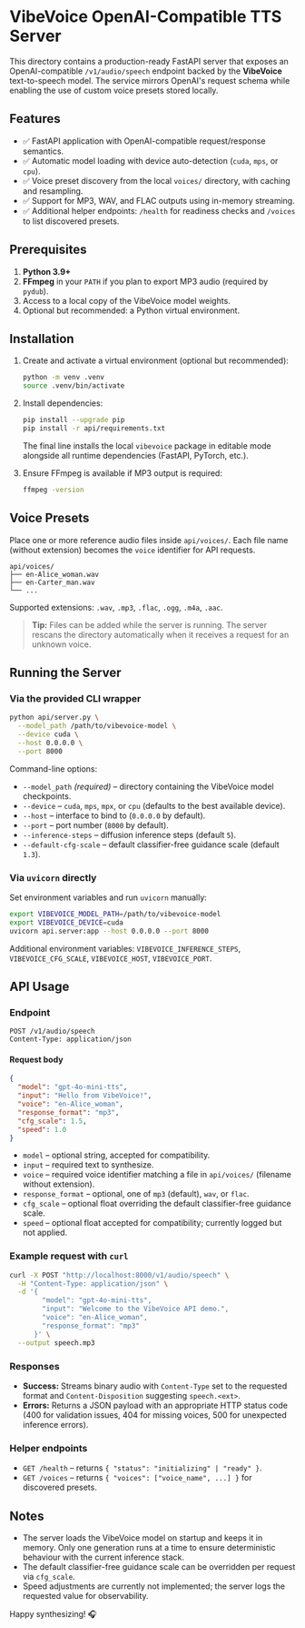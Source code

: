 # VibeVoice OpenAI-Compatible TTS Server

This directory contains a production-ready FastAPI server that exposes an OpenAI-compatible `/v1/audio/speech` endpoint backed by the **VibeVoice** text-to-speech model. The service mirrors OpenAI's request schema while enabling the use of custom voice presets stored locally.

## Features

- ✅ FastAPI application with OpenAI-compatible request/response semantics.
- ✅ Automatic model loading with device auto-detection (`cuda`, `mps`, or `cpu`).
- ✅ Voice preset discovery from the local `voices/` directory, with caching and resampling.
- ✅ Support for MP3, WAV, and FLAC outputs using in-memory streaming.
- ✅ Additional helper endpoints: `/health` for readiness checks and `/voices` to list discovered presets.

## Prerequisites

1. **Python 3.9+**
2. **FFmpeg** in your `PATH` if you plan to export MP3 audio (required by `pydub`).
3. Access to a local copy of the VibeVoice model weights.
4. Optional but recommended: a Python virtual environment.

## Installation

1. Create and activate a virtual environment (optional but recommended):

   ```bash
   python -m venv .venv
   source .venv/bin/activate
   ```

2. Install dependencies:

   ```bash
   pip install --upgrade pip
   pip install -r api/requirements.txt
   ```

   The final line installs the local `vibevoice` package in editable mode alongside all runtime dependencies (FastAPI, PyTorch, etc.).

3. Ensure FFmpeg is available if MP3 output is required:

   ```bash
   ffmpeg -version
   ```

## Voice Presets

Place one or more reference audio files inside `api/voices/`. Each file name (without extension) becomes the `voice` identifier for API requests.

```
api/voices/
├── en-Alice_woman.wav
├── en-Carter_man.wav
└── ...
```

Supported extensions: `.wav`, `.mp3`, `.flac`, `.ogg`, `.m4a`, `.aac`.

> **Tip:** Files can be added while the server is running. The server rescans the directory automatically when it receives a request for an unknown voice.

## Running the Server

### Via the provided CLI wrapper

```bash
python api/server.py \
  --model_path /path/to/vibevoice-model \
  --device cuda \
  --host 0.0.0.0 \
  --port 8000
```

Command-line options:

- `--model_path` *(required)* – directory containing the VibeVoice model checkpoints.
- `--device` – `cuda`, `mps`, `mpx`, or `cpu` (defaults to the best available device).
- `--host` – interface to bind to (`0.0.0.0` by default).
- `--port` – port number (`8000` by default).
- `--inference-steps` – diffusion inference steps (default `5`).
- `--default-cfg-scale` – default classifier-free guidance scale (default `1.3`).

### Via `uvicorn` directly

Set environment variables and run `uvicorn` manually:

```bash
export VIBEVOICE_MODEL_PATH=/path/to/vibevoice-model
export VIBEVOICE_DEVICE=cuda
uvicorn api.server:app --host 0.0.0.0 --port 8000
```

Additional environment variables: `VIBEVOICE_INFERENCE_STEPS`, `VIBEVOICE_CFG_SCALE`, `VIBEVOICE_HOST`, `VIBEVOICE_PORT`.

## API Usage

### Endpoint

```
POST /v1/audio/speech
Content-Type: application/json
```

#### Request body

```json
{
  "model": "gpt-4o-mini-tts",
  "input": "Hello from VibeVoice!",
  "voice": "en-Alice_woman",
  "response_format": "mp3",
  "cfg_scale": 1.5,
  "speed": 1.0
}
```

- `model` – optional string, accepted for compatibility.
- `input` – required text to synthesize.
- `voice` – required voice identifier matching a file in `api/voices/` (filename without extension).
- `response_format` – optional, one of `mp3` (default), `wav`, or `flac`.
- `cfg_scale` – optional float overriding the default classifier-free guidance scale.
- `speed` – optional float accepted for compatibility; currently logged but not applied.

### Example request with `curl`

```bash
curl -X POST "http://localhost:8000/v1/audio/speech" \
  -H "Content-Type: application/json" \
  -d '{
        "model": "gpt-4o-mini-tts",
        "input": "Welcome to the VibeVoice API demo.",
        "voice": "en-Alice_woman",
        "response_format": "mp3"
      }' \
  --output speech.mp3
```

### Responses

- **Success:** Streams binary audio with `Content-Type` set to the requested format and `Content-Disposition` suggesting `speech.<ext>`.
- **Errors:** Returns a JSON payload with an appropriate HTTP status code (400 for validation issues, 404 for missing voices, 500 for unexpected inference errors).

### Helper endpoints

- `GET /health` – returns `{ "status": "initializing" | "ready" }`.
- `GET /voices` – returns `{ "voices": ["voice_name", ...] }` for discovered presets.

## Notes

- The server loads the VibeVoice model on startup and keeps it in memory. Only one generation runs at a time to ensure deterministic behaviour with the current inference stack.
- The default classifier-free guidance scale can be overridden per request via `cfg_scale`.
- Speed adjustments are currently not implemented; the server logs the requested value for observability.

Happy synthesizing! 🎧
